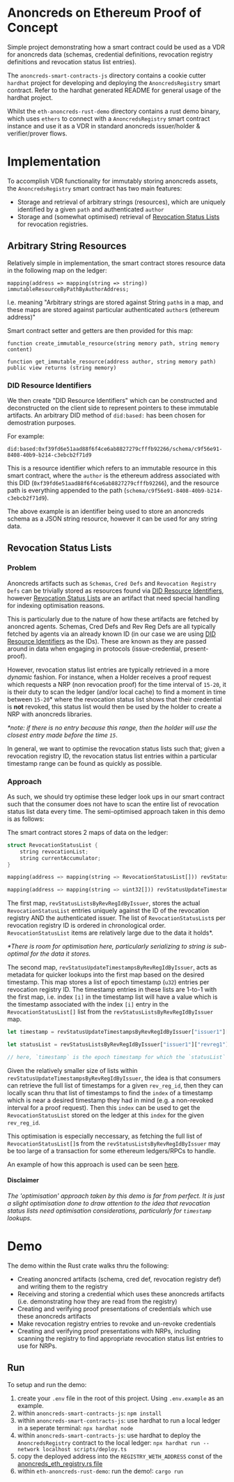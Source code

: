 # Anoncreds on Ethereum Proof of Concept
Simple project demonstrating how a smart contract could be used as a VDR for anoncreds data (schemas, credential definitions, revocation registry definitions and revocation status list entries).

The `anoncreds-smart-contracts-js` directory contains a cookie cutter `hardhat` project for developing and deploying the `AnoncredsRegistry` smart contract. Refer to the hardhat generated README for general usage of the hardhat project.

Whilst the `eth-anoncreds-rust-demo` directory contains a rust demo binary, which uses `ethers` to connect with a `AnoncredsRegistry` smart contract instance and use it as a VDR in standard anoncreds issuer/holder & verifier/prover flows.

# Implementation
To accomplish VDR functionality for immutably storing anoncreds assets, the `AnoncredsRegistry` smart contract has two main features:
* Storage and retrieval of arbitrary strings (resources), which are uniquely identified by a given `path` and authenticated `author`
* Storage and (somewhat optimised) retrieval of [Revocation Status Lists](https://hyperledger.github.io/anoncreds-spec/#term:revocation-status-list) for revocation registries.

## Arbitrary String Resources
Relatively simple in implementation, the smart contract stores resource data in the following map on the ledger:
```solidity
mapping(address => mapping(string => string)) immutableResourceByPathByAuthorAddress;
```
I.e. meaning "Arbitrary strings are stored against String `path`s in a map, and these maps are stored against particular authenticated `author`s (ethereum address)"

Smart contract setter and getters are then provided for this map:
```solidity
function create_immutable_resource(string memory path, string memory content)

function get_immutable_resource(address author, string memory path) public view returns (string memory)
```

### DID Resource Identifiers

We then create "DID Resource Identifiers" which can be constructed and deconstructed on the client side to represent pointers to these immutable artifacts. An arbitrary DID method of `did:based:` has been chosen for demostration purposes. 

For example:
```
did:based:0xf39fd6e51aad88f6f4ce6ab8827279cfffb92266/schema/c9f56e91-8408-40b9-b214-c3ebcb2f71d9
```
This is a resource identifier which refers to an immutable resource in this smart contract, where the `author` is the ethereum address associated with this DID (`0xf39fd6e51aad88f6f4ce6ab8827279cfffb92266`), and the resource path is everything appended to the path (`schema/c9f56e91-8408-40b9-b214-c3ebcb2f71d9`).

The above example is an identifier being used to store an anoncreds schema as a JSON string resource, however it can be used for any string data.

## Revocation Status Lists
### Problem
Anoncreds artifacts such as `Schemas`, `Cred Defs` and `Revocation Registry Defs` can be trivially stored as resources found via [DID Resource Identifiers](#did-resource-identifiers), however [Revocation Status Lists](https://hyperledger.github.io/anoncreds-spec/#term:revocation-status-list) are an artifact that need special handling for indexing optimisation reasons. 

This is particularly due to the nature of how these artifacts are fetched by anoncred agents. Schemas, Cred Defs and Rev Reg Defs are all typically fetched by agents via an already known ID (in our case we are using [DID Resource Identifiers](#did-resource-identifiers) as the IDs). These are known as they are passed around in data when engaging in protocols (issue-credential, present-proof).

However, revocation status list entries are typically retrieved in a more _dynamic_ fashion. For instance, when a Holder receives a proof request which requests a NRP (non revocation proof) for the time interval of `15-20`, it is their duty to scan the ledger (and/or local cache) to find a moment in time between `15-20`* where the revocation status list shows that their credential is **not** revoked, this status list would then be used by the holder to create a NRP with anoncreds libraries.

_*note: if there is no entry because this range, then the holder will use the closest entry made before the time `15`_.

In general, we want to optimise the revocation status lists such that; given a revocation registry ID, the revocation status list entries within a particular timestamp range can be found as quickly as possible.

### Approach
As such, we should try optimise these ledger look ups in our smart contract such that the consumer does not have to scan the entire list of revocation status list data every time. The semi-optimised approach taken in this demo is as follows:

The smart contract stores 2 maps of data on the ledger:
```rust
struct RevocationStatusList {
    string revocationList;
    string currentAccumulator;
}

mapping(address => mapping(string => RevocationStatusList[])) revStatusListsByRevRegIdByIssuer;

mapping(address => mapping(string => uint32[])) revStatusUpdateTimestampsByRevRegIdByIssuer;
```

The first map, `revStatusListsByRevRegIdByIssuer`, stores the actual `RevocationStatusList` entries uniquely against the ID of the revocation registry AND the authenticated issuer. The list of `RevocationStatusList`s per revocation registry ID is ordered in chronological order. `RevocationStatusList` items are relatively large due to the data it holds*.

_*There is room for optimisation here, particularly serializing to string is sub-optimal for the data it stores._

The second map, `revStatusUpdateTimestampsByRevRegIdByIssuer`, acts as metadata for quicker lookups into the first map based on the desired timestamp. This map stores a list of epoch timestamp (`u32`) entries per revocation registry ID. The timestamp entries in these lists are 1-to-1 with the first map, i.e. index `[i]` in the timestamp list will have a value which is the timestamp associated with the index `[i]` entry in the `RevocationStatusList[]` list from the `revStatusListsByRevRegIdByIssuer` map.

```js
let timestamp = revStatusUpdateTimestampsByRevRegIdByIssuer["issuer1"]["revreg1"][i]

let statusList = revStatusListsByRevRegIdByIssuer["issuer1"]["revreg1"][i]

// here, `timestamp` is the epoch timestamp for which the `statusList` entry was made on the ledger
```

Given the relatively smaller size of lists within `revStatusUpdateTimestampsByRevRegIdByIssuer`, the idea is that consumers can retrieve the full list of timestamps for a given `rev_reg_id`, then they can locally scan thru that list of timestamps to find the `index` of a timestamp which is near a desired timestamp they had in mind (e.g. a non-revoked interval for a proof request). Then this `index` can be used to get the `RevocationStatusList` stored on the ledger at this `index` for the given `rev_reg_id`. 

This optimisation is especially neccessary, as fetching the full list of `RevocationStatusList[]`s from the `revStatusListsByRevRegIdByIssuer` may be too large of a transaction for some ethereum ledgers/RPCs to handle.

An example of how this approach is used can be seen [here](./eth-anoncreds-rust-demo/src/anoncreds_eth_registry.rs#L219).

#### Disclaimer
_The 'optimisation' approach taken by this demo is far from perfect. It is just a slight optimisation done to draw attention to the idea that revocation status lists need optimisation considerations, particularly for `timestamp` lookups._

# Demo
The demo within the Rust crate walks thru the following:
* Creating anoncred artifacts (schema, cred def, revocation registry def) and writing them to the registry
* Receiving and storing a credential which uses these anoncreds artifacts (i.e. demonstrating how they are read from the registry)
* Creating and verifying proof presentations of credentials which use these anoncreds artifacts
* Make revocation registry entries to revoke and un-revoke credentials
* Creating and verifying proof presentations with NRPs, including scanning the registry to find appropriate revocation status list entries to use for NRPs.

## Run

To setup and run the demo:
1. create your `.env` file in the root of this project. Using `.env.example` as an example.
2. within `anoncreds-smart-contracts-js`: `npm install`
3. within `anoncreds-smart-contracts-js`: use hardhat to run a local ledger in a seperate terminal: `npx hardhat node`
4. within `anoncreds-smart-contracts-js`: use hardhat to deploy the `AnoncredsRegistry` contract to the local ledger: `npx hardhat run --network localhost scripts/deploy.ts`
5. copy the deployed address into the `REGISTRY_WETH_ADDRESS` const of the [anoncreds_eth_registry.rs file](/eth-anoncreds-rust-demo/src/anoncreds_eth_registry.rs)
6. within `eth-anoncreds-rust-demo`: run the demo!: `cargo run`